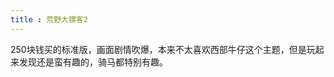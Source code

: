 ```yaml
---
title : 荒野大镖客2 
---
```


250块钱买的标准版，画面剧情吹爆，本来不太喜欢西部牛仔这个主题，但是玩起来发现还是蛮有趣的，骑马都特别有趣。

<common-ImageList value="games/荒野大镖客2/" :number="66"/>